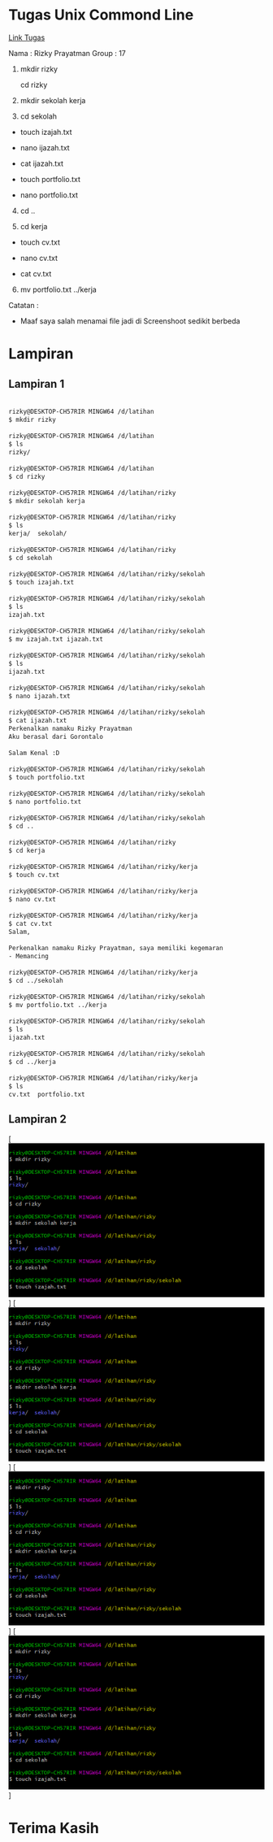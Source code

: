 # Tugas Unix Commond Line

[Link Tugas](https://github.com/impactbyte/full-stack-web-assignments/tree/master/01-Unix-Command-Line)

Nama : Rizky Prayatman
Group : 17

1. mkdir rizky

   cd rizky

2. mkdir sekolah kerja

3. cd sekolah

- touch izajah.txt

- nano ijazah.txt

- cat ijazah.txt

- touch portfolio.txt

- nano portfolio.txt

4. cd ..

5. cd kerja

- touch cv.txt

- nano cv.txt

- cat cv.txt

6. mv portfolio.txt ../kerja

Catatan :

- Maaf saya salah menamai file jadi di Screenshoot sedikit berbeda

# Lampiran

## Lampiran 1

```

rizky@DESKTOP-CH57RIR MINGW64 /d/latihan
$ mkdir rizky

rizky@DESKTOP-CH57RIR MINGW64 /d/latihan
$ ls
rizky/

rizky@DESKTOP-CH57RIR MINGW64 /d/latihan
$ cd rizky

rizky@DESKTOP-CH57RIR MINGW64 /d/latihan/rizky
$ mkdir sekolah kerja

rizky@DESKTOP-CH57RIR MINGW64 /d/latihan/rizky
$ ls
kerja/  sekolah/

rizky@DESKTOP-CH57RIR MINGW64 /d/latihan/rizky
$ cd sekolah

rizky@DESKTOP-CH57RIR MINGW64 /d/latihan/rizky/sekolah
$ touch izajah.txt

rizky@DESKTOP-CH57RIR MINGW64 /d/latihan/rizky/sekolah
$ ls
izajah.txt

rizky@DESKTOP-CH57RIR MINGW64 /d/latihan/rizky/sekolah
$ mv izajah.txt ijazah.txt

rizky@DESKTOP-CH57RIR MINGW64 /d/latihan/rizky/sekolah
$ ls
ijazah.txt

rizky@DESKTOP-CH57RIR MINGW64 /d/latihan/rizky/sekolah
$ nano ijazah.txt

rizky@DESKTOP-CH57RIR MINGW64 /d/latihan/rizky/sekolah
$ cat ijazah.txt
Perkenalkan namaku Rizky Prayatman
Aku berasal dari Gorontalo

Salam Kenal :D

rizky@DESKTOP-CH57RIR MINGW64 /d/latihan/rizky/sekolah
$ touch portfolio.txt

rizky@DESKTOP-CH57RIR MINGW64 /d/latihan/rizky/sekolah
$ nano portfolio.txt

rizky@DESKTOP-CH57RIR MINGW64 /d/latihan/rizky/sekolah
$ cd ..

rizky@DESKTOP-CH57RIR MINGW64 /d/latihan/rizky
$ cd kerja

rizky@DESKTOP-CH57RIR MINGW64 /d/latihan/rizky/kerja
$ touch cv.txt

rizky@DESKTOP-CH57RIR MINGW64 /d/latihan/rizky/kerja
$ nano cv.txt

rizky@DESKTOP-CH57RIR MINGW64 /d/latihan/rizky/kerja
$ cat cv.txt
Salam,

Perkenalkan namaku Rizky Prayatman, saya memiliki kegemaran
- Memancing

rizky@DESKTOP-CH57RIR MINGW64 /d/latihan/rizky/kerja
$ cd ../sekolah

rizky@DESKTOP-CH57RIR MINGW64 /d/latihan/rizky/sekolah
$ mv portfolio.txt ../kerja

rizky@DESKTOP-CH57RIR MINGW64 /d/latihan/rizky/sekolah
$ ls
ijazah.txt

rizky@DESKTOP-CH57RIR MINGW64 /d/latihan/rizky/sekolah
$ cd ../kerja

rizky@DESKTOP-CH57RIR MINGW64 /d/latihan/rizky/kerja
$ ls
cv.txt  portfolio.txt

```

## Lampiran 2

[![img-1]]
[![img-2]]
[![img-3]]
[![img-4]]

# Terima Kasih

<!-- IMAGES -->

[img-1]: img/img-1.png
[img-2]: img/img-1.png
[img-3]: img/img-1.png
[img-4]: img/img-1.png
